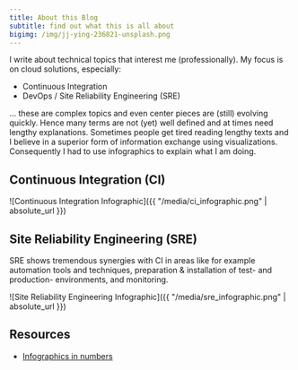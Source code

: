 ```yaml
---
title: About this Blog
subtitle: find out what this is all about
bigimg: /img/jj-ying-236821-unsplash.png
---
```


I write about technical topics that interest me (professionally). My focus is on cloud solutions, especially:

* Continuous Integration
* DevOps / Site Reliability Engineering (SRE)

... these are complex topics and even center pieces are (still) evolving quickly. Hence many terms are not (yet) well defined and at times need lengthy explanations. Sometimes people get tired reading lengthy texts and I believe in a superior form of information exchange using visualizations. Consequently I had to use infographics to explain what I am doing.


## Continuous Integration (CI)

![Continuous Integration Infographic]({{ "/media/ci_infographic.png" | absolute_url }})


## Site Reliability Engineering (SRE)

SRE shows tremendous synergies with CI in areas like for example automation tools and techniques, preparation & installation of test- and production- environments, and monitoring.

![Site Reliability Engineering Infographic]({{ "/media/sre_infographic.png" | absolute_url }})


## Resources

* [Infographics in numbers](https://neomam.com/interactive/13reasons/)
